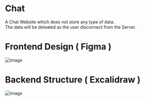 # Chat 
A Chat Website which does not store any type of data.
<br/>
The data will be deleated as the user disconnect from the Server.

# Frontend Design ( Figma )
![image](https://github.com/user-attachments/assets/5e9e0b76-44e8-4a5e-b373-471327dadd0e)

# Backend Structure ( Excalidraw )
![image](https://github.com/user-attachments/assets/1dc20605-ecce-4794-9c54-75a30d576d63)

